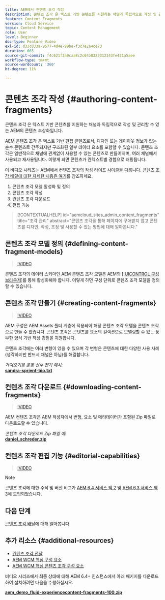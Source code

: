 ```yaml
---
title: AEM에서 컨텐츠 조각 작성
description: 콘텐츠 조각 은 텍스트 기반 콘텐츠를 지원하는 채널과 독립적으로 작성 및 관리할 수 있는 AEM의 콘텐츠 추상화입니다.
feature: Content Fragments
version: Cloud Service
topic: Content Management
role: User
level: Beginner
doc-type: Feature Video
exl-id: d33c033a-9577-4d4e-99be-f3c7e2a4ce73
duration: 665
source-git-commit: f4c621f3a9caa8c2c64b8323312343fe421a5aee
workflow-type: tm+mt
source-wordcount: '360'
ht-degree: 11%

---
```


# 콘텐츠 조각 작성 {#authoring-content-fragments}

콘텐츠 조각 은 텍스트 기반 콘텐츠를 지원하는 채널과 독립적으로 작성 및 관리할 수 있는 AEM의 콘텐츠 추상화입니다.

AEM 콘텐츠 조각 은 텍스트 기반 편집 콘텐츠로서, 디자인 또는 레이아웃 정보가 없는 순수 콘텐츠로 간주되지만 구조화된 일부 데이터 요소를 포함할 수 있습니다. 콘텐츠 조각은 일반적으로 채널에 관계없이 사용할 수 있는 콘텐츠로 만들어지며, 여러 채널에서 사용되고 재사용됩니다. 이렇게 되면 콘텐츠가 컨텍스트별 경험으로 래핑됩니다.

이 비디오 시리즈는 AEM에서 컨텐츠 조각의 작성 라이프 사이클을 다룹니다. [콘텐츠 조각 배달에 대한 자세한 내용은 여기](content-fragments-delivery-feature-video-use.md)를 참조하세요.

1. 콘텐츠 조각 모델 활성화 및 정의
2. 콘텐츠 조각 작성
3. 컨텐츠 조각 다운로드
4. 편집 기능

>[!CONTEXTUALHELP]
>id="aemcloud_sites_admin_content_fragments"
>title="조각 관리"
>abstract="콘텐츠 조각을 통해 페이지에 구애받지 않고 콘텐츠를 디자인, 작성, 조정 및 사용할 수 있는 방법에 대해 알아봅니다."

## 콘텐츠 조각 모델 정의 {#defining-content-fragment-models}

>[!VIDEO](https://video.tv.adobe.com/v/22452?quality=12&learn=on)

콘텐츠 조각의 데이터 스키마인 AEM 콘텐츠 조각 모델은 AEM의 [[!UICONTROL 구성 브라우저]](https://experienceleague.adobe.com/docs/experience-manager-cloud-service/implementing/developing/configurations.html)를 통해 활성화해야 합니다. 이렇게 하면 구성 단위로 콘텐츠 조각 모델을 정의할 수 있습니다.

## 콘텐츠 조각 만들기 {#creating-content-fragments}

>[!VIDEO](https://video.tv.adobe.com/v/22451?quality=12&learn=on)

AEM 구성은 AEM Assets 폴더 계층에 적용되어 해당 콘텐츠 조각 모델을 콘텐츠 조각으로 만들 수 있습니다. 콘텐츠 조각은 콘텐츠를 요소의 컬렉션으로 모델링할 수 있는 풍부한 양식 기반 작성 경험을 지원합니다.

콘텐츠 조각에는 여러 변형이 있을 수 있으며 각 변형은 콘텐츠에 대한 다양한 사용 사례(생각하지만 반드시 채널은 아님)를 해결합니다.

*가져오기용 운동 선수 전기 예시:*\
**[sandra-sprient-bio.txt](assets/sandra-sprient-bio.txt)**

## 컨텐츠 조각 다운로드 {#downloading-content-fragments}

>[!VIDEO](https://video.tv.adobe.com/v/22450?quality=12&learn=on)

AEM 컨텐츠 조각은 AEM 작성자에서 변형, 요소 및 메타데이터가 포함된 Zip 파일로 다운로드할 수 있습니다.

*콘텐츠 조각 다운로드 Zip 파일 예:*\
**[daniel_schreder.zip](assets/daniel_schreder.zip)**

## 컨텐츠 조각 편집 기능 {#editorial-capabilities}

>[!VIDEO](https://video.tv.adobe.com/v/25891?quality=12&learn=on)

>[!NOTE]
>
> 콘텐츠 조각에 대한 주석 및 버전 비교가 [AEM 6.4 서비스 팩 2](https://helpx.adobe.com/kr/experience-manager/aem-releases-updates.html) 및 [AEM 6.3 서비스 팩 3](https://helpx.adobe.com/kr/experience-manager/6-3/release-notes/sp3-release-notes.html)에 도입되었습니다.

## 다음 단계

[콘텐츠 조각 배달](content-fragments-delivery-feature-video-use.md)에 대해 알아봅니다.

## 추가 리소스 {#additional-resources}

* [컨텐츠 조각 전달](content-fragments-delivery-feature-video-use.md)
* [AEM WCM 핵심 구성 요소](https://experienceleague.adobe.com/docs/experience-manager-core-components/using/introduction.html?lang=ko-KR)
* [AEM WCM 핵심 콘텐츠 조각 구성 요소](https://experienceleague.adobe.com/docs/experience-manager-core-components/using/components/content-fragment-component.html)

비디오 시리즈에서 최종 상태에 대해 AEM 6.4+ 인스턴스에서 아래 패키지를 다운로드하여 설치하려면 다음을 수행하십시오.

**[aem_demo_fluid-experiencecontent-fragments-100.zip](assets/aem_demo_fluid-experiencescontent-fragments-100.zip)**

